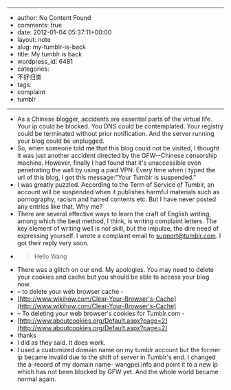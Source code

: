 - --
- author: No Content Found
- comments: true
- date: 2012-01-04 05:37:11+00:00
- layout: note
- slug: my-tumblr-is-back
- title: My tumblr is back
- wordpress_id: 6481
- categories:
- 不好归类
- tags:
- complaint
- tumblr
- --
- As a Chinese blogger, accidents are essential parts of the virtual life. Your ip could be blocked. You DNS could be contemplated. Your registry could be terminated without prior notification. And the server running your blog could be unplugged. 
- So, when someone told me that this blog could not be visited, I thought it was just another accident directed by the GFW--Chinese censorship machine. However, finally I had found that it's unaccessible even penetrating the wall by using a paid VPN. Every time when I typed the url of this blog, I got this message:"Your Tumblr is suspended."
- I was greatly puzzled. According to the Term of Service of Tumblr, an account will be suspended when it publishes harmful materials such as pornography, racism and hatred contents etc. But I have never posted any entries like that. Why me?
- There are several effective ways to learn the craft of English writing, among which the best method, I think, is writing complaint letters. The key element of writing well is not skill, but the impulse, the dire need of expressing yourself. I wrote a complaint email to support@tumblr.com. I got their reply very soon. 
- <blockquote>Hello Wang
- There was a glitch on our end. My apologies. You may need to delete your cookies and cache but you should be able to access your blog now.
- – to delete your web browser cache -
- [http://www.wikihow.com/Clear-Your-Browser's-Cache](http://www.wikihow.com/Clear-Your-Browser's-Cache)
- – To deleting your web browser's cookies for Tumblr.com -
- [http://www.aboutcookies.org/Default.aspx?page=2](http://www.aboutcookies.org/Default.aspx?page=2)
- thanks</blockquote>
- I did as they said. It does work. 
- I used a customized domain name on my tumblr account but the former ip became invalid due to the shift of server in Tumblr's end. I changed the a-record of my domain name- wangpei.info and point it to a new ip which has not been blocked by GFW yet. And the whole world became normal again.
